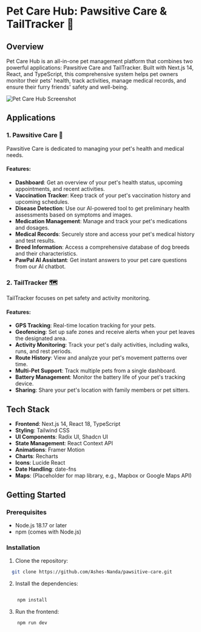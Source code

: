 # Pet Care Hub: Pawsitive Care & TailTracker 🐾

## Overview

Pet Care Hub is an all-in-one pet management platform that combines two powerful applications: Pawsitive Care and TailTracker. Built with Next.js 14, React, and TypeScript, this comprehensive system helps pet owners monitor their pets' health, track activities, manage medical records, and ensure their furry friends' safety and well-being.

![Pet Care Hub Screenshot](https://placeholder.com/pet-care-hub-screenshot.png)

## Applications

### 1. Pawsitive Care 🏥

Pawsitive Care is dedicated to managing your pet's health and medical needs.

#### Features:
- **Dashboard**: Get an overview of your pet's health status, upcoming appointments, and recent activities.
- **Vaccination Tracker**: Keep track of your pet's vaccination history and upcoming schedules.
- **Disease Detection**: Use our AI-powered tool to get preliminary health assessments based on symptoms and images.
- **Medication Management**: Manage and track your pet's medications and dosages.
- **Medical Records**: Securely store and access your pet's medical history and test results.
- **Breed Information**: Access a comprehensive database of dog breeds and their characteristics.
- **PawPal AI Assistant**: Get instant answers to your pet care questions from our AI chatbot.

### 2. TailTracker 🗺️

TailTracker focuses on pet safety and activity monitoring.

#### Features:
- **GPS Tracking**: Real-time location tracking for your pets.
- **Geofencing**: Set up safe zones and receive alerts when your pet leaves the designated area.
- **Activity Monitoring**: Track your pet's daily activities, including walks, runs, and rest periods.
- **Route History**: View and analyze your pet's movement patterns over time.
- **Multi-Pet Support**: Track multiple pets from a single dashboard.
- **Battery Management**: Monitor the battery life of your pet's tracking device.
- **Sharing**: Share your pet's location with family members or pet sitters.

## Tech Stack

- **Frontend**: Next.js 14, React 18, TypeScript
- **Styling**: Tailwind CSS
- **UI Components**: Radix UI, Shadcn UI
- **State Management**: React Context API
- **Animations**: Framer Motion
- **Charts**: Recharts
- **Icons**: Lucide React
- **Date Handling**: date-fns
- **Maps**: (Placeholder for map library, e.g., Mapbox or Google Maps API)

## Getting Started

### Prerequisites

- Node.js 18.17 or later
- npm (comes with Node.js)

### Installation

1. Clone the repository:

```bash
  git clone https://github.com/Ashes-Nanda/pawsitive-care.git
```

2. Install the dependencies:

```bash

    npm install
```

3. Run the frontend:

```bash
    npm run dev
```


    
